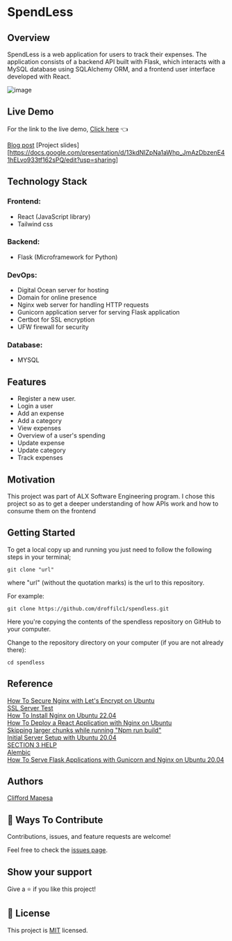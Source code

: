 # SpendLess
## Overview

SpendLess is a web application for users to track their expenses. The application consists of a backend API built with Flask, which interacts with a MySQL database using SQLAlchemy ORM, and a frontend user interface developed with React.

![image](https://github.com/droffilc1/spendless/assets/97587370/dfc4d75c-9f34-49e4-a6ad-3a21f19c0c3a)


## Live Demo

For the link to the live demo, [Click here](https://spendless.ink) 👈

[Blog post](https://cliffordmapesa.hashnode.dev/how-spendless-came-to-life)
[Project slides][https://docs.google.com/presentation/d/13kdNIZpNa1aWhp_JmAzDbzenE41hELvo933tf162sPQ/edit?usp=sharing]

## Technology Stack

### Frontend:

- React (JavaScript library)
- Tailwind css

### Backend:

- Flask (Microframework for Python)

### DevOps:

- Digital Ocean server for hosting
- Domain for online presence
- Nginx web server for handling HTTP requests
- Gunicorn application server for serving Flask application
- Certbot for SSL encryption
- UFW firewall for security

### Database:

- MYSQL

## Features
- Register a new user.
- Login a user
- Add an expense
- Add a category
- View expenses
- Overview of a user's spending
- Update expense
- Update category
- Track expenses

## Motivation

This project was part of ALX Software Engineering program. I chose this project so as to get a deeper understanding of how APIs work and how to consume them on the frontend

## Getting Started

To get a local copy up and running you just need to follow the following steps in your terminal;

```
git clone "url"
```

where "url" (without the quotation marks) is the url to this repository.

For example:

```
git clone https://github.com/droffilc1/spendless.git
```

Here you're copying the contents of the spendless repository on GitHub to your computer.

Change to the repository directory on your computer (if you are not already there):

```
cd spendless
```

## Reference

[How To Secure Nginx with Let's Encrypt on Ubuntu](https://www.digitalocean.com/community/tutorials/how-to-secure-nginx-with-let-s-encrypt-on-ubuntu-22-04#step-4-obtaining-an-ssl-certificate)\
[SSL Server Test](https://www.ssllabs.com/ssltest/analyze)\
[How To Install Nginx on Ubuntu 22.04](https://www.digitalocean.com/community/tutorials/how-to-install-nginx-on-ubuntu-22-04#step-6-getting-familiar-with-important-nginx-files-and-directories)\
[How To Deploy a React Application with Nginx on Ubuntu](https://www.digitalocean.com/community/tutorials/deploy-react-application-with-nginx-on-ubuntu)\
[Skipping larger chunks while running "Npm run build"](https://stackoverflow.com/questions/69260715/skipping-larger-chunks-while-running-npm-run-build)\
[Initial Server Setup with Ubuntu 20.04](https://www.digitalocean.com/community/tutorials/initial-server-setup-with-ubuntu-20-04)\
[SECTION 3 HELP](https://docs.google.com/document/d/1KtK5lm2cTzs6eudFUEtBCo8Zdt3Pl-VKhlald4NzNKo/edit)\
[Alembic](https://alembic.sqlalchemy.org/en/latest/tutorial.html)\
[How To Serve Flask Applications with Gunicorn and Nginx on Ubuntu 20.04](https://www.digitalocean.com/community/tutorials/how-to-serve-flask-applications-with-gunicorn-and-nginx-on-ubuntu-20-04)

## Authors
[Clifford Mapesa](https://github.com/droffilc1)

## 🤝 Ways To Contribute

[](https://github.com/droffilc1/spendless#-ways-to-contribute)

Contributions, issues, and feature requests are welcome!

Feel free to check the [issues page](https://github.com/droffilc1/spendless/issues).

## Show your support

[](https://github.com/droffilc1/spendless#show-your-support)

Give a ⭐️ if you like this project!

## 📝 License

[](https://github.com/droffilc1/spendless#-license)

This project is [MIT](https://github.com/droffilc1/spendless/blob/main/LICENSE) licensed.
